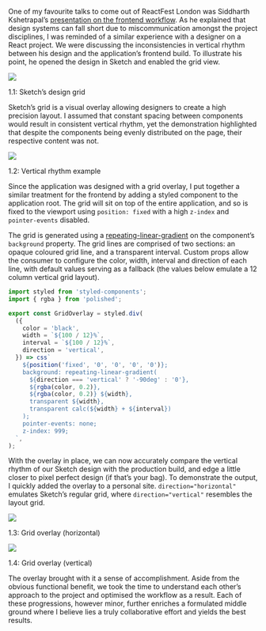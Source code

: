 
One of my favourite talks to come out of ReactFest London was Siddharth Kshetrapal’s [presentation on the frontend workflow](https://www.youtube.com/watch?v=bLgZwFRYTJ4). As he explained that design systems can fall short due to miscommunication amongst the project disciplines, I was reminded of a similar experience with a designer on a React project. We were discussing the inconsistencies in vertical rhythm between his design and the application’s frontend build. To illustrate his point, he opened the design in Sketch and enabled the grid view.


![](https://s3.us-west-2.amazonaws.com/secure.notion-static.com/765c189a-0577-457d-9c77-e53b963fa3df/sketch-design-grid.jpg?X-Amz-Algorithm=AWS4-HMAC-SHA256&X-Amz-Content-Sha256=UNSIGNED-PAYLOAD&X-Amz-Credential=AKIAT73L2G45EIPT3X45%2F20221231%2Fus-west-2%2Fs3%2Faws4_request&X-Amz-Date=20221231T122020Z&X-Amz-Expires=3600&X-Amz-Signature=612e48f56afa724375cb53b47cf933db77125861f4bf4731b028c8c0035071d3&X-Amz-SignedHeaders=host&x-id=GetObject)


1.1: Sketch’s design grid


Sketch’s grid is a visual overlay allowing designers to create a high precision layout. I assumed that constant spacing between components would result in consistent vertical rhythm, yet the demonstration highlighted that despite the components being evenly distributed on the page, their respective content was not.


![](https://s3.us-west-2.amazonaws.com/secure.notion-static.com/08652dc5-a3f7-4a09-8ac9-ebcd82ba1075/vertical-rhythm.png?X-Amz-Algorithm=AWS4-HMAC-SHA256&X-Amz-Content-Sha256=UNSIGNED-PAYLOAD&X-Amz-Credential=AKIAT73L2G45EIPT3X45%2F20221231%2Fus-west-2%2Fs3%2Faws4_request&X-Amz-Date=20221231T122020Z&X-Amz-Expires=3600&X-Amz-Signature=719465e64f7ae5c2707d4a5b61ca29ab64d6e93ea4eb1d0cde942d680c2a99b6&X-Amz-SignedHeaders=host&x-id=GetObject)


1.2: Vertical rhythm example


Since the application was designed with a grid overlay, I put together a similar treatment for the frontend by adding a styled component to the application root. The grid will sit on top of the entire application, and so is fixed to the viewport using `position: fixed` with a high `z-index` and `pointer-events` disabled.


The grid is generated using a [repeating-linear-gradient](https://developer.mozilla.org/en-US/docs/Web/CSS/repeating-linear-gradient) on the component’s `background` property. The grid lines are comprised of two sections: an opaque coloured grid line, and a transparent interval. Custom props allow the consumer to configure the color, width, interval and direction of each line, with default values serving as a fallback (the values below emulate a 12 column vertical grid layout).


```javascript
import styled from 'styled-components';
import { rgba } from 'polished';

export const GridOverlay = styled.div(
  ({
    color = 'black',
    width = `${100 / 12}%`,
    interval = `${100 / 12}%`,
    direction = 'vertical',
  }) => css`
    ${position('fixed', '0', '0', '0', '0')};
    background: repeating-linear-gradient(
      ${direction === 'vertical' ? '-90deg' : '0'},
      ${rgba(color, 0.2)},
      ${rgba(color, 0.2)} ${width},
      transparent ${width},
      transparent calc(${width} + ${interval})
    );
    pointer-events: none;
    z-index: 999;
  `,
);
```


With the overlay in place, we can now accurately compare the vertical rhythm of our Sketch design with the production build, and edge a little closer to pixel perfect design (if that’s your bag). To demonstrate the output, I quickly added the overlay to a personal site. `direction="horizontal"` emulates Sketch’s regular grid, where `direction="vertical"` resembles the layout grid.


![](https://s3.us-west-2.amazonaws.com/secure.notion-static.com/4cf79f51-282d-4a78-8823-8689b2c20879/grid-overlay-horizontal.jpg?X-Amz-Algorithm=AWS4-HMAC-SHA256&X-Amz-Content-Sha256=UNSIGNED-PAYLOAD&X-Amz-Credential=AKIAT73L2G45EIPT3X45%2F20221231%2Fus-west-2%2Fs3%2Faws4_request&X-Amz-Date=20221231T122020Z&X-Amz-Expires=3600&X-Amz-Signature=9ba529766f0d1273bef441feeebbdcf7144916ebb7bcf2b1d81164c088ae3e93&X-Amz-SignedHeaders=host&x-id=GetObject)


1.3: Grid overlay (horizontal)


![](https://s3.us-west-2.amazonaws.com/secure.notion-static.com/1d064ef9-c647-4e87-a8ba-e6bf6e150b95/grid-overlay-vertical.jpg?X-Amz-Algorithm=AWS4-HMAC-SHA256&X-Amz-Content-Sha256=UNSIGNED-PAYLOAD&X-Amz-Credential=AKIAT73L2G45EIPT3X45%2F20221231%2Fus-west-2%2Fs3%2Faws4_request&X-Amz-Date=20221231T122020Z&X-Amz-Expires=3600&X-Amz-Signature=3574b282e076622f3c6d5df6a7553485c61cea970b4fbe122dcd355e41d16427&X-Amz-SignedHeaders=host&x-id=GetObject)


1.4: Grid overlay (vertical)


The overlay brought with it a sense of accomplishment. Aside from the obvious functional benefit, we took the time to understand each other’s approach to the project and optimised the workflow as a result. Each of these progressions, however minor, further enriches a formulated middle ground where I believe lies a truly collaborative effort and yields the best results.

